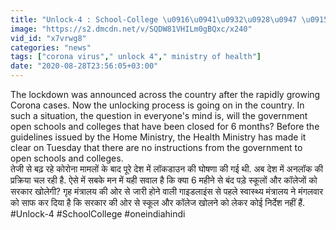 ```yaml
---
title: "Unlock-4 : School-College \u0916\u0941\u0932\u0928\u0947 \u0915\u094b \u0932\u0947\u0915\u0930 Health Ministry \u0928\u0947 \u0926\u093f\u092f\u093e \u092f\u0947 \u091c\u0935\u093e\u092c \u0935\u0928\u0907\u0902\u0921\u093f\u092f\u093e \u0939\u093f\u0902\u0926\u0940"
image: "https://s2.dmcdn.net/v/SQDW81VHILm0gBQxc/x240"
vid_id: "x7vrwg8"
categories: "news"
tags: ["corona virus"," unlock 4"," ministry of health"]
date: "2020-08-28T23:56:05+03:00"
---
```

The lockdown was announced across the country after the rapidly growing Corona cases. Now the unlocking process is going on in the country. In such a situation, the question in everyone's mind is, will the government open schools and colleges that have been closed for 6 months? Before the guidelines issued by the Home Ministry, the Health Ministry has made it clear on Tuesday that there are no instructions from the government to open schools and colleges.    <br>तेजी से बढ़ रहे कोरोना मामलों के बाद पूरे देश में लॉकडाउन की घोषणा की गई थी. अब देश में अनलॉक की प्रक्रिया चल रही है.  ऐसे में सबके मन में यही सवाल है कि क्या 6 महीने से बंद पड़े स्कूलों और कॉलेजों को सरकार खोलेगी? गृह मंत्रालय की ओर से जारी होने वाली गाइडलाइंस से पहले स्वास्थ्य मंत्रालय ने मंगलवार को साफ कर दिया है कि सरकार की ओर से स्कूल और कॉलेज खोलने को लेकर कोई निर्देश नहीं हैं.    <br>#Unlock-4  #SchoolCollege #oneindiahindi
